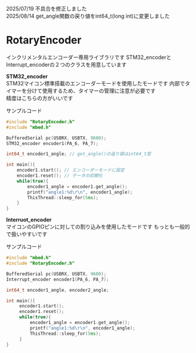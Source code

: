 2025/07/19 不具合を修正しました  
2025/08/14 get_angle関数の戻り値をint64_t(long int)に変更しました

# RotaryEncoder  
インクリメンタルエンコーダー専用ライブラリです
STM32_encoderとInterrupt_encoderの２つのクラスを用意しています  

**STM32_encoder**  
STM32マイコン標準搭載のエンコーダーモードを使用したモードです 内部でタイマーを分けて使用するため、タイマーの管理に注意が必要です  
精度はこちらの方がいいです  

サンプルコード  
``` cpp
#include "RotaryEncoder.h"
#include "mbed.h"

BufferedSerial pc(USBRX, USBTX, 9600);
STM32_encoder encoder1(PA_6, PA_7);

int64_t encoder1_angle; // get_angle()の返り値はint64_t型

int main(){
    encoder1.start(); // エンコーダーモードに設定
    encoder1.reset(); // データの初期化
    while(true){
        encoder1_angle = encoder1.get_angle();
        printf("angle1:%d\r\n", encoder1_angle);
        ThisThread::sleep_for(5ms);
    }
}
```

**Interruot_encoder**  
マイコンのGPIOピンに対しての割り込みを使用したモードです もっとも一般的で扱いやすいです  

サンプルコード  
```cpp
#include "mbed.h"
#include "RotaryEncoder.h"

BufferedSerial pc(USBRX, USBTX, 9600);
Interrupt_encoder encoder1(PA_6, PA_7);

int64_t encoder1_angle, encoder2_angle;

int main(){
     encoder1.start();
     encoder1.reset();
     while(true){
         encoder1_angle = encoder1.get_angle();
         printf("angle1:%d\r\n", encoder1_angle);
         ThisThread::sleep_for(5ms);
     }
}
```
